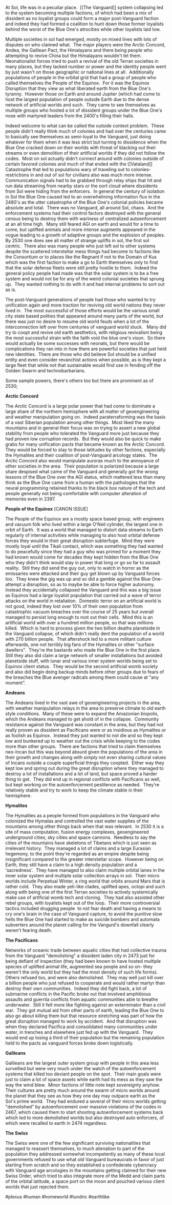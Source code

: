At Sol, life was in a peculiar place.  [[The Vanguard]] system collapsing led to the system becoming multiple factions, of which had been a mix of dissident as no loyalist groups could form a major post-Vanguard faction and indeed they had formed a coalition to hunt down those former loyalists behind the worst of the Blue One's atrocities while other loyalists laid low. 

Multiple societies in sol had emerged, mostly on mixed lines with lots of disputes on who claimed what.  The major players were the Arctic Concord, Andea, the Galilean Pact, the Himalayans and there being people who attempting to revive China but the Himalayans wouldn't let them.  Neonationalist forces tried to push a revival of the old Terran societies in many places, but they lacked number or power and the identity people went by just wasn't on those geographic or national lines at all.  Additionally populations of people in the orbital grid that had a group of people who called themselves the People of the Equinox.  For it was the Equinox Disruption that they view as what liberated earth from the Blue One's tyranny.  However those on Earth and around Jupiter (which had come to host the largest population of people outside Earth due to the dense network of artificial worlds and such.  They came to see themselves as multiple groups who hosted a lot of dissident groups under the Blue One's nose with martyred leaders from the 2400's filling their halls. 

Indeed welcome to what can be called the outside context problem.  These people didn't really think much of colonies and had over the centuries came to basically see themselves as semi-loyal to the Vanguard, just doing whatever for them when it was less strict but turning to dissidence when the Blue One cracked down on their worlds with threat of blacking out their streams or even demolition of their artificial worlds if they did not follow the codes.  Most on sol actually didn't connect around with colonies outside of certain favored colonies and much of that ended with the [[Vataland]] Catastrophe that led to populations wary of traveling out to colonies- restrictions in and out of sol for civilians also was much more intense.  Communication signals had to be grabbed through relay ships that hit and run data streaming from nearby stars or the oort cloud where dissidents from Sol were hiding from the enforcers.  In general the century of isolation in Sol the Blue One caused led to an overwhelming information flux in the 2480's as the utter catastrophe of the Blue One's colonial policies became absolute and total.  There was no Vanguard, all around Sol, chaos.  And the enforcement systems had their control factors destroyed with the general census being to destroy them with wariness of centralized autoenforcement at an all time high.  Many still feared AGI on earth and would for a time to come, but uplifted animals and more intense augments appeared in the vogue leading to a growth of adaptive groups and the explosion of peoples.  By 2530 one does see all matter of strange uplifts in sol, the first sol centric.  There also was many people who just left sol to other systems despite the scattered interstellar mess things had become to factions like the Consortium or to places like the Regnant if not to the Domain of Kus which was the first faction to make a go to Earth themselves only to find that the solar defense fleets were still pretty hostile to them.  Indeed the general policy people had made was that the solar system is to be a free system and would not be for any of the weird colonial societies that sprung up.  They wanted nothing to do with it and had internal problems to sort out as is.

The post-Vanguard generations of people had those who wanted to try unification again and more traction for reviving old world nations they never lived in.  The most successful of those efforts would be the various small city state based polities that appeared around many parts of the world, but there was just no desire to resume old world feuds when a lot of the interconnection left over from centuries of vanguard world stuck.   Many did try to coopt and revive old earth aesthetics, with religious revivalism being the most successful strain with the faith void the blue one's vison.  So there would actually be some successes with neonats, but there would be complications they ran into in how there are powerful societies that just held new identities.  There are those who did believe Sol should be a unified entity and even consider revanchist actions when possible, as is they kept a large fleet that while not that sustainable would find use in fending off the Golden Swarm and technobarbarians. 

Some sample powers, there's others too but there are prominent as of 2530;

**Arctic Concord**

The Arctic Concord is a large polar power that had come to dominate a large share of the northern hemisphere with all matter of geoengineering and weather manipulation going on.  Indeed paraterraforming was the basis of a vast Siberian population among other things.  Most liked the many mountains and in general their focus was on trying to assert a new global stability from people who tolerated the Vanguard more just because they had proven low corruption records.  But they would also be quick to make grabs for many unification pacts that became known as the Arctic Concord.  They would be forced to stay to those latitudes by other factions, especially the Hymalites and their coalition of post-Vanguard arcology states.  The Arctic Concord also would manipulate auroras much to the annoyance of other societies in the area.  Their population is polarized because a large share despised what came of the Vanguard and generally got the wrong lessons of the Blue One over the AGI status, which mattered less than many think as the Blue One came from a human with the pathologies that the neural programming retained thanks to the black box nature of the tech and people generally not being comfortable with computer alteration of memories even in 2397.

**People of the Equinox**  [CANON ISSUE]

The People of the Equinox are a mostly space based group, with engineers and vacuum folk who lived within a large O'Neil cylinder, the largest one in orbit of Earth.  It was a world that managed to distort data streams to Earth regularly of internal activities while managing to also host orbital defense forces they would in their great disruption subterfuge.  Mind they were mostly loyal until the Tikali contact, which was something they had wanted to do peacefully since they had a guy who was primed for a moment they had known would come for decades they kept hidden from the Blue One who they didn't think would stay in power that long or go so far to assault reality.  Still they did send the guy out, only to watch in horror as the emissaries were attacked and their guy get blown up by Vanguard forces too.  They knew the gig was up and so did a gamble against the Blue One- attempt a disruption, so as to maybe be able to force higher autonomy.  Instead they accidentally collapsed the Vanguard and this was a big issue as Equinox had a large loyalist population that carried out a wave of terror attacks on the world in retaliation.  Domestic terror on an artificial world is not good, indeed they lost over 10% of their own population from catastrophic vacuum breaches over the course of 25 years but overall managed to persist long enough to root out their cells.  Mind this is an artificial world with over a hundred million people, so that was millions killed.  Which is hard to process given the two billion deaths planetside in the Vanguard collapse, of which didn't really dent the population of a world with 270 billion people.  That aftershock led to a more militant culture afterwards, one not terribly big fans of the Hymalites or other "surface dwellers".  They're the bastards who made the Blue One in the first place.  Still they also did claim a large network of smaller installations but avoided planetside stuff, with lunar and various inner system worlds being set to Equinox client status.  They would be the second artificial womb society and also did begin doing backup minds before other groups due to fears of the breaches the Blue avenger radicals among them could cause at "any moment". 

**Andeans**

The Andeans lived in the vast awe of geoengineering projects in the area, with weather manipulation relays in the area to preserve climate to old earth style conditions.  Many of these were to expand the Amazonian biopolis, which the Andeans managed to get ahold of in the collapse.  Community resistance against the Vanguard was constant in the area, but they had not really proven as dissident as Pacificans were or as insidious as Hymalites or as foolish as Equinox.  Instead they just wanted to not die and so they kept low and bunkered up to weather out the crisis while keeping to the codes more than other groups.  There are factions that tried to claim themselves neo-Incan but this was beyond absurd given the populations of the area in their growth and changes along with simply not even sharing cultural values of Incans outside a couple superficial things they coopted.  Either way they kept low and spring out during the great disruption where they managed to destroy a lot of installations and a lot of land, but space proved a harder thing to get.  They did end up in regional conflicts with Pacificans as well, but kept working on the autoenforcement pestilence as needed.  They're relatively stable and try to work to keep the climate stable in their hemisphere.

**Hymalites**

The Hymalites as a people formed from populations in the Vanguard who colonized the Hymalas and controlled the vast water supplies of the mountains among other things back when that was relevant.  In 2530 it is a site of mass computation, fusion energy complexes, geoengineered underground cities, sky cities and space cannons.  Needless to say the cities of the mountains have skeletons of Tibetans which is just seen as irrelevant history.  They managed a lot of claims and a large Eurasian hegemony, to the point they're regarded as an empire despite being insignificant compared to the greater interstellar scope.  However being on Earth, they still have a claim to a high density population and a 'sacredness'.  They have managed to also claim multiple orbital lanes in the inner solar system and multiple solar collection arrays in sol.  Their micro worlds include Perpetual Winter, a ring world that orbits around Mars that is rather cold.  They also made yeti-like clades, uplifted apes, octopi and such along with being one of the first Terran societies to actively systemically make use of artificial womb tech and cloning.  They had also assisted other rebel groups, with loyalists kept out of the loop.  Their more controversial tactics included drugging people  to not fear death and having a means to cry one's brain in the case of Vanguard capture, to avoid the punitive slow hells the Blue One had started to make as suicide bombers and automata subverters around the planet calling for the Vangurd's downfall clearly weren't fearing death. 

**The Pacificans**

Networks of oceanic trade between aquatic cities that had collective trauma from the Vanguard "demolishing" a dissident laden city in 2473 just for being defiant of inspection (they had been known to have hosted multiple species of uplifted animal life, augmented sea people and so on- they weren't the only world but they had the most density of such life forms).  Others refused too, and were also demolished.  They may well just kill over a billion people who just refused to cooperate and would rather martyr than destroy their own communities.  Indeed they did fight back, a lot of submarine conflicts in the Pacific broke out that involved amphibious assaults and guerrila conflicts from aquatic communities able to breathe underwater.  Still it felt more like fighting against an exterminator than a civil war.  They got mutual aid from other parts of earth, leading the Blue One to also go about killing them but that resource stretching was part of how the great disruption managed to work by accident.  And that disruption was when they declared Pacifica and consolidated many communities under water, in trenches and elsewhere just fed up with the Vanguard.  They would end up losing a third of their population but the remaining population held to the pacts as vanguard forces broke down logistically. 

**Galileans**

Galileans are the largest outer system group with people in this area less survellied but were very much under the watch of the autoenforcement systems that killed too deviant people on the spot.  Their main goals were just to claim a lot of space assets while earth had its mess as they saw the way the wind blew.  Minor factions of little note kept sovereignty anyhow.  Their cultures are pretty much around the swarm of micro worlds around the planet that they see as how they one day may outpace earth as the Sol's prime world.  They had endured a several of their micro worlds getting "demolished" by autoenforcement over massive violations of the codes in 2467, which caused them to start shooting autoenforcement systems back which led to more demolished worlds but also destroyed auto enforcers, of which were recalled to earth in 2474 regardless.

**The Swiss**

The Swiss were one of the few significant surviving nationalities that managed to reassert themselves, to much alienation to part of the population they addressed somewhat incompetently as many of these local governments refused to use what old Vanguard bureaucrats in favor of just starting from scratch and so they established a confederate cybercracy with Vanguard age arcologies in the mountains getting claimed for their new Swiss Order, which tried to also integrate more of the Medd and claim parts of the orbital latitude, a space port on the moon and pouched various client worlds that just rejected them.

#plexus 
#human 
#homeworld
#tundric 
#earthlike 
